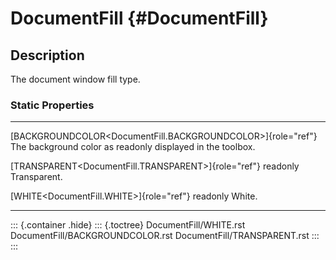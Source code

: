 DocumentFill {#DocumentFill}
============

Description
-----------

The document window fill type.

### Static Properties

  --------------------------------------------------------------- -------------------------------
  [BACKGROUNDCOLOR\<DocumentFill.BACKGROUNDCOLOR\>]{role="ref"}   The background color as
  readonly                                                        displayed in the toolbox.

  [TRANSPARENT\<DocumentFill.TRANSPARENT\>]{role="ref"} readonly  Transparent.

  [WHITE\<DocumentFill.WHITE\>]{role="ref"} readonly              White.
  --------------------------------------------------------------- -------------------------------

::: {.container .hide}
::: {.toctree}
DocumentFill/WHITE.rst DocumentFill/BACKGROUNDCOLOR.rst
DocumentFill/TRANSPARENT.rst
:::
:::
